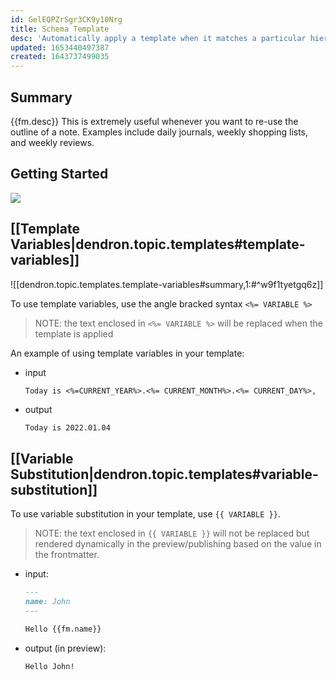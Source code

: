 ```yaml
---
id: GelEQPZrSgr3CK9y10Nrg
title: Schema Template
desc: 'Automatically apply a template when it matches a particular hierarchy pattern'
updated: 1653440497387
created: 1643737499035
---
```


## Summary

{{fm.desc}}
This is extremely useful whenever you want to re-use the outline of a note. Examples include daily journals, weekly shopping lists, and weekly reviews.  

## Getting Started
<!-- #todo: written examples -->

<a href="https://www.loom.com/share/481b7ab051394c1caa383383bd265755"> 
<img style="" src="https://cdn.loom.com/sessions/thumbnails/481b7ab051394c1caa383383bd265755-with-play.gif"> 
</a>


## [[Template Variables|dendron.topic.templates#template-variables]]

![[dendron.topic.templates.template-variables#summary,1:#^w9f1tyetgq6z]]

To use template variables, use the angle bracked syntax `<%= VARIABLE %>` 

> NOTE: the text enclosed in `<%= VARIABLE %>` will be replaced when the template is applied

An example of using template variables in your template:
- input
    ```md
    Today is <%=CURRENT_YEAR%>.<%= CURRENT_MONTH%>.<%= CURRENT_DAY%>,
    ```
- output
    ```
    Today is 2022.01.04
    ```

## [[Variable Substitution|dendron.topic.templates#variable-substitution]]

To use variable substitution in your template, use `{{ VARIABLE }}`. 

> NOTE: the text enclosed in `{{ VARIABLE }}` will not be replaced but rendered dynamically in the preview/publishing based on the value in the frontmatter. 

- input:
    ```md
    ---
    name: John
    ---

    Hello {{fm.name}}
    ```
- output (in preview):

    ```md
    Hello John!
    ```